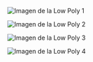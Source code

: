 ![Imagen de la Low Poly 1](https://github.com/Enethel110/SimulacionPorComputadora-CarlosMendoza/blob/main/Practica%2001%20Cubo%20Pir%C3%A1mide/img1.png)

![Imagen de la Low Poly 2](https://github.com/Enethel110/SimulacionPorComputadora-CarlosMendoza/blob/main/Practica%2001%20Cubo%20Pir%C3%A1mide/img2.png)

![Imagen de la Low Poly 3](https://github.com/Enethel110/SimulacionPorComputadora-CarlosMendoza/blob/main/Practica%2001%20Cubo%20Pir%C3%A1mide/img3.png)

![Imagen de la Low Poly 4](https://github.com/Enethel110/SimulacionPorComputadora-CarlosMendoza/blob/main/Practica%2001%20Cubo%20Pir%C3%A1mide/img4.png)
